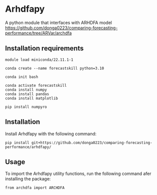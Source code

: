 # Arhdfapy

A python module that interfaces with ARHDFA model https://github.com/donga0223/comparing-forecasting-performance/tree/ARVar/archdfa

## Installation requirements
```
module load miniconda/22.11.1-1

conda create --name forecastskill python=3.10

conda init bash

conda activate forecastskill
conda install numpy
conda install pandas
conda install matplotlib

pip install numpyro
```

## Installation
Install Arhdfapy with the following command:

```
pip install git+https://github.com/donga0223/comparing-forecasting-performance/arhdfapy/
```

## Usage
To import the Arhdfapy utility functions, run the following command afer installing the package:
```
from archdfa import ARCHDFA
```



